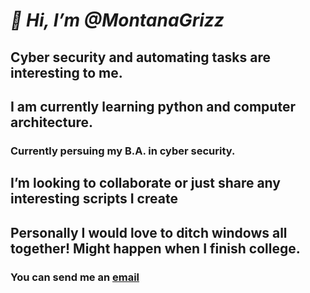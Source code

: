 # ***👋 Hi, I’m @MontanaGrizz***
## Cyber security and automating tasks are interesting to me.
## I am currently learning python and computer architecture.
### Currently persuing my B.A. in cyber security. 
## I’m looking to collaborate or just share any interesting scripts I create
## Personally I would love to ditch windows all together! Might happen when I finish college. 
### You can send me an [email](montanapentester@gmail.com)

<!---
MontanaGrizz/MontanaGrizz is a ✨ special ✨ repository because its `README.md` (this file) appears on your GitHub profile.
You can click the Preview link to take a look at your changes.
--->
